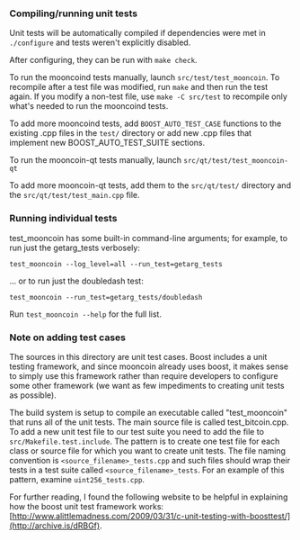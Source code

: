 ### Compiling/running unit tests

Unit tests will be automatically compiled if dependencies were met in `./configure`
and tests weren't explicitly disabled.

After configuring, they can be run with `make check`.

To run the mooncoind tests manually, launch `src/test/test_mooncoin`. To recompile
after a test file was modified, run `make` and then run the test again. If you
modify a non-test file, use `make -C src/test` to recompile only what's needed
to run the mooncoind tests.

To add more mooncoind tests, add `BOOST_AUTO_TEST_CASE` functions to the existing
.cpp files in the `test/` directory or add new .cpp files that
implement new BOOST_AUTO_TEST_SUITE sections.

To run the mooncoin-qt tests manually, launch `src/qt/test/test_mooncoin-qt`

To add more mooncoin-qt tests, add them to the `src/qt/test/` directory and
the `src/qt/test/test_main.cpp` file.

### Running individual tests

test_mooncoin has some built-in command-line arguments; for
example, to run just the getarg_tests verbosely:

    test_mooncoin --log_level=all --run_test=getarg_tests

... or to run just the doubledash test:

    test_mooncoin --run_test=getarg_tests/doubledash

Run `test_mooncoin --help` for the full list.

### Note on adding test cases

The sources in this directory are unit test cases.  Boost includes a
unit testing framework, and since mooncoin already uses boost, it makes
sense to simply use this framework rather than require developers to
configure some other framework (we want as few impediments to creating
unit tests as possible).

The build system is setup to compile an executable called "test_mooncoin"
that runs all of the unit tests.  The main source file is called
test_bitcoin.cpp. To add a new unit test file to our test suite you need
to add the file to `src/Makefile.test.include`. The pattern is to create
one test file for each class or source file for which you want to create
unit tests.  The file naming convention is `<source_filename>_tests.cpp`
and such files should wrap their tests in a test suite
called `<source_filename>_tests`. For an example of this pattern,
examine `uint256_tests.cpp`.

For further reading, I found the following website to be helpful in
explaining how the boost unit test framework works:
[http://www.alittlemadness.com/2009/03/31/c-unit-testing-with-boosttest/](http://archive.is/dRBGf).
